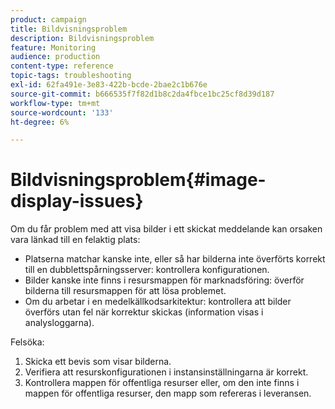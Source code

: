 ```yaml
---
product: campaign
title: Bildvisningsproblem
description: Bildvisningsproblem
feature: Monitoring
audience: production
content-type: reference
topic-tags: troubleshooting
exl-id: 62fa491e-3e83-422b-bcde-2bae2c1b676e
source-git-commit: b666535f7f82d1b8c2da4fbce1bc25cf8d39d187
workflow-type: tm+mt
source-wordcount: '133'
ht-degree: 6%

---
```


# Bildvisningsproblem{#image-display-issues}



Om du får problem med att visa bilder i ett skickat meddelande kan orsaken vara länkad till en felaktig plats:

* Platserna matchar kanske inte, eller så har bilderna inte överförts korrekt till en dubblettspårningsserver: kontrollera konfigurationen.
* Bilder kanske inte finns i resursmappen för marknadsföring: överför bilderna till resursmappen för att lösa problemet.
* Om du arbetar i en medelkällkodsarkitektur: kontrollera att bilder överförs utan fel när korrektur skickas (information visas i analysloggarna).

Felsöka:

1. Skicka ett bevis som visar bilderna.
1. Verifiera att resurskonfigurationen i instansinställningarna är korrekt.
1. Kontrollera mappen för offentliga resurser eller, om den inte finns i mappen för offentliga resurser, den mapp som refereras i leveransen.
